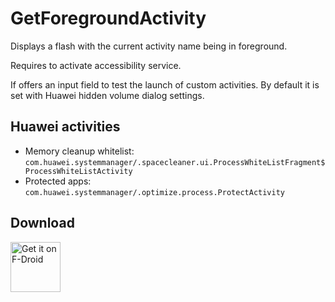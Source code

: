 # GetForegroundActivity

Displays a flash with the current activity name being in foreground.

Requires to activate accessibility service.

If offers an input field to test the launch of custom activities. By default it is set with Huawei hidden volume dialog settings.

## Huawei activities

* Memory cleanup whitelist: `com.huawei.systemmanager/.spacecleaner.ui.ProcessWhiteListFragment$ProcessWhiteListActivity`
* Protected apps:  `com.huawei.systemmanager/.optimize.process.ProtectActivity`

## Download

[<img src="https://f-droid.org/badge/get-it-on.png"
      alt="Get it on F-Droid"
      height="80">](https://f-droid.org/app/name.seguri.android.getforegroundactivity)
